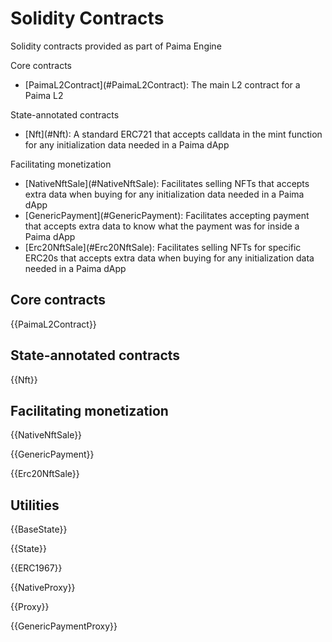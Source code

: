 # Solidity Contracts

Solidity contracts provided as part of Paima Engine

Core contracts

<ul>
  <li>[PaimaL2Contract](#PaimaL2Contract): The main L2 contract for a Paima L2</li>
</ul>
State-annotated contracts
<ul>
  <li>[Nft](#Nft): A standard ERC721 that accepts calldata in the mint function for any initialization data needed in a Paima dApp</li>
</ul>
Facilitating monetization
<ul>
  <li>[NativeNftSale](#NativeNftSale): Facilitates selling NFTs that accepts extra data when buying for any initialization data needed in a Paima dApp</li>
  <li>[GenericPayment](#GenericPayment): Facilitates accepting payment that accepts extra data to know what the payment was for inside a Paima dApp</li>
  <li>[Erc20NftSale](#Erc20NftSale): Facilitates selling NFTs for specific ERC20s that accepts extra data when buying for any initialization data needed in a Paima dApp</li>
</ul>

## Core contracts

{{PaimaL2Contract}}

## State-annotated contracts

{{Nft}}

## Facilitating monetization

{{NativeNftSale}}

{{GenericPayment}}

{{Erc20NftSale}}

## Utilities

{{BaseState}}

{{State}}

{{ERC1967}}

{{NativeProxy}}

{{Proxy}}

{{GenericPaymentProxy}}
